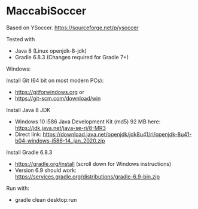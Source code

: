 # MaccabiSoccer
Based on YSoccer.  https://sourceforge.net/p/ysoccer


Tested with 
- Java 8 (Linux openjdk-8-jdk)
- Gradle 6.8.3 (Changes required for Gradle 7+)


Windows:

Install Git (64 bit on most modern PCs):
- https://gitforwindows.org 
or
- https://git-scm.com/download/win

Install Java 8 JDK 
- Windows 10 i586 Java Development Kit (md5) 92 MB here: https://jdk.java.net/java-se-ri/8-MR3
- Direct link: https://download.java.net/openjdk/jdk8u41/ri/openjdk-8u41-b04-windows-i586-14_jan_2020.zip 

Install Gradle 6.8.3
- https://gradle.org/install (scroll down for Windows instructions) 
- Version 6.9 should work: https://services.gradle.org/distributions/gradle-6.9-bin.zip

Run with:
- gradle clean desktop:run

